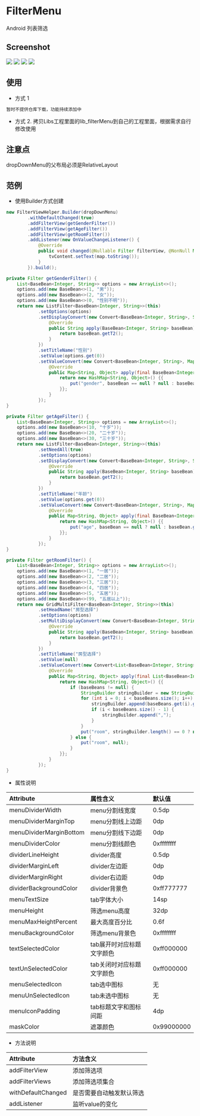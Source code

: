 # FilterMenu

Android 列表筛选

## Screenshot

![](https://github.com/freeler/FilterMenu/blob/master/screenshot/screen001.png)
![](https://github.com/freeler/FilterMenu/blob/master/screenshot/screen002.png)
![](https://github.com/freeler/FilterMenu/blob/master/screenshot/screen003.png)
![](https://github.com/freeler/FilterMenu/blob/master/screenshot/screen004.png)


## 使用
- 方式 1

```java
暂时不提供仓库下载，功能持续添加中
```

- 方式 2. 拷贝Libs工程里面的lib_filterMenu到自己的工程里面，根据需求自行修改使用

## 注意点
dropDownMenu的父布局必须是RelativeLayout

## 范例

- 使用Builder方式创建

```java
new FilterViewHelper.Builder(dropDownMenu)
        .withDefaultChanged(true)
        .addFilterView(getGenderFilter())
        .addFilterView(getAgeFilter())
        .addFilterView(getRoomFilter())
        .addListener(new OnValueChangeListener() {
            @Override
            public void changed(@Nullable Filter filterView, @NonNull Map<String, Object> map) {
                tvContent.setText(map.toString());
            }
        }).build();

private Filter getGenderFilter() {
    List<BaseBean<Integer, String>> options = new ArrayList<>();
    options.add(new BaseBean<>(1, "男"));
    options.add(new BaseBean<>(2, "女"));
    options.add(new BaseBean<>(0, "性别不明"));
    return new ListFilter<BaseBean<Integer, String>>(this)
            .setOptions(options)
            .setDisplayConvert(new Convert<BaseBean<Integer, String>, String>() {
                @Override
                public String apply(BaseBean<Integer, String> baseBean) {
                    return baseBean.getT2();
                }
            })
            .setTitleName("性别")
            .setValue(options.get(0))
            .setValueConvert(new Convert<BaseBean<Integer, String>, Map<String, Object>>() {
                @Override
                public Map<String, Object> apply(final BaseBean<Integer, String> baseBean) {
                    return new HashMap<String, Object>() {{
                        put("gender", baseBean == null ? null : baseBean.getT1());
                    }};
                }
            });
}

private Filter getAgeFilter() {
    List<BaseBean<Integer, String>> options = new ArrayList<>();
    options.add(new BaseBean<>(10, "十岁"));
    options.add(new BaseBean<>(20, "二十岁"));
    options.add(new BaseBean<>(30, "三十岁"));
    return new ListFilter<BaseBean<Integer, String>>(this)
            .setNeedAll(true)
            .setOptions(options)
            .setDisplayConvert(new Convert<BaseBean<Integer, String>, String>() {
                @Override
                public String apply(BaseBean<Integer, String> baseBean) {
                    return baseBean.getT2();
                }
            })
            .setTitleName("年龄")
            .setValue(options.get(0))
            .setValueConvert(new Convert<BaseBean<Integer, String>, Map<String, Object>>() {
                @Override
                public Map<String, Object> apply(final BaseBean<Integer, String> baseBean) {
                    return new HashMap<String, Object>() {{
                        put("age", baseBean == null ? null : baseBean.getT1());
                    }};
                }
            });
}

private Filter getRoomFilter() {
    List<BaseBean<Integer, String>> options = new ArrayList<>();
    options.add(new BaseBean<>(1, "一居"));
    options.add(new BaseBean<>(2, "二居"));
    options.add(new BaseBean<>(3, "三居"));
    options.add(new BaseBean<>(4, "四居"));
    options.add(new BaseBean<>(5, "五居"));
    options.add(new BaseBean<>(99, "五居以上"));
    return new GridMultiFilter<BaseBean<Integer, String>>(this)
            .setHeadName("房型选择")
            .setOptions(options)
            .setMultiDisplayConvert(new Convert<BaseBean<Integer, String>, String>() {
                @Override
                public String apply(BaseBean<Integer, String> baseBean) {
                    return baseBean.getT2();
                }
            })
            .setTitleName("房型选择")
            .setValue(null)
            .setValueConvert(new Convert<List<BaseBean<Integer, String>>, Map<String, Object>>() {
                @Override
                public Map<String, Object> apply(final List<BaseBean<Integer, String>> baseBeans) {
                    return new HashMap<String, Object>() {{
                        if (baseBeans != null) {
                            StringBuilder stringBuilder = new StringBuilder();
                            for (int i = 0; i < baseBeans.size(); i++) {
                                stringBuilder.append(baseBeans.get(i).getT1());
                                if (i < baseBeans.size() - 1) {
                                    stringBuilder.append(",");
                                }
                            }
                            put("room", stringBuilder.length() == 0 ? null : stringBuilder.toString());
                        } else {
                            put("room", null);
                        }
                    }};
                }
            });
}
```

- 属性说明

| Attribute                  | 属性含义                                     | 默认值     |
|:---------------------------|:--------------------------------------------|:----------|
| menuDividerWidth | menu分割线宽度 | 0.5dp |
| menuDividerMarginTop | menu分割线上边距 | 0dp |
| menuDividerMarginBottom | menu分割线下边距 | 0dp |
| menuDividerColor | menu分割线颜色 | 0xffffffff |
| dividerLineHeight | divider高度 | 0.5dp |
| dividerMarginLeft | divider左边距 | 0dp |
| dividerMarginRight | divider右边距 | 0dp |
| dividerBackgroundColor | divider背景色 | 0xff777777 |
| menuTextSize | tab字体大小 | 14sp |
| menuHeight | 筛选menu高度 | 32dp      |
| menuMaxHeightPercent | 最大高度百分比 | 0.6f |
| menuBackgroundColor | 筛选menu背景色 | 0xffffffff |
| textSelectedColor | tab展开时对应标题文字颜色 |0xff000000 |
| textUnSelectedColor| tab关闭时对应标题文字颜色 | 0xff000000 |
| menuSelectedIcon | tab选中图标 | 无 |
| menuUnSelectedIcon | tab未选中图标 | 无 |
| menuIconPadding | tab标题文字和图标间距 | 4dp |
| maskColor | 遮罩颜色 | 0x99000000 |


- 方法说明

| Attribute                  | 方法含义                                     |
|:---------------------------|:--------------------------------------------|
| addFilterView           | 添加筛选项  |  
| addFilterViews          | 添加筛选项集合     |  
| withDefaultChanged | 是否需要自动触发默认筛选 |  
| addListener | 监听value的变化 |  
